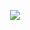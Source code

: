 <p align="center">
  <img src="https://github-readme-stats.vercel.app/api?username=auiechko&&theme=react&&show_icons=true&&title_color=#2c8568">
</p>
